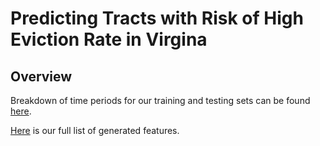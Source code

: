 # Predicting Tracts with Risk of High Eviction Rate in Virgina

## Overview
Breakdown of time periods for our training and testing sets can be found [here](./time_splits.csv). 

[Here](./features.txt) is our full list of generated features. 
